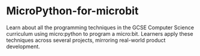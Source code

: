 # MicroPython-for-microbit
Learn about all the programming techniques in the GCSE Computer Science curriculum using micro:python to program a micro:bit. Learners apply these techniques across several projects, mirroring real-world product development.
